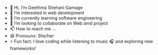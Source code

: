 - 👋 Hi, I’m Geethma Shehani Gamage
- 👀 I’m interested in web development 
- 🌱 I’m currently learning software engineering 
- 💞️ I’m looking to collaborate on Web amd project 
- 📫 How to reach me ...
- 😄 Pronouns: She/her
- ⚡ Fun fact: I love coding while listening to music 🎧 and exploring new frameworks!

<!---
geethma-gamage/geethma-gamage is a ✨ special ✨ repository because its `README.md` (this file) appears on your GitHub profile.
You can click the Preview link to take a look at your changes.
--->
